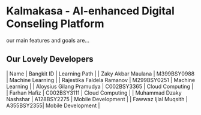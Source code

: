 # Kalmakasa - AI-enhanced Digital Conseling Platform

our main features and goals are...

## Our Lovely Developers

| Name  | Bangkit ID | Learning Path |
| Zaky Akbar Maulana | M399BSY0988 | Machine Learning |
| Rajestika Faldela Ramanov | M299BSY0251 | Machine Learning |
| Aloysius Gilang Pramudya | C002BSY3365 | Cloud Computing |
| Farhan Hafiz | C002BSY3111 | Cloud Computing |
| Muhammad Dzaky Nashshar | A128BSY2275 | Mobile Development |
| Fawwaz Ijlal Muqsith | A355BSY2355| Mobile Development |

